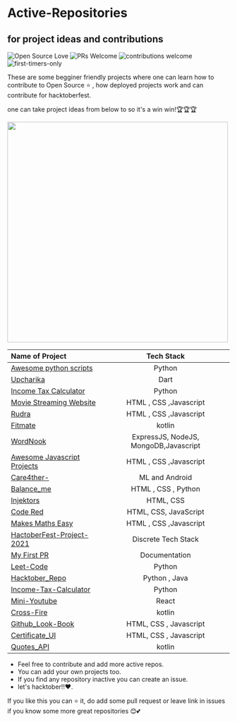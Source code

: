 # Active-Repositories
## for project ideas and contributions


![Open Source Love](https://badges.frapsoft.com/os/v1/open-source.svg?v=102)
![PRs Welcome](https://img.shields.io/badge/PRs-Welcome-brightgreen.svg?style=flat&logo=github)
![contributions welcome](https://img.shields.io/static/v1.svg?label=Contributions&message=Welcome&color=brightgreen&style=flat&logo=github)&nbsp;
![first-timers-only](https://img.shields.io/badge/first--timers--only-friendly-blue.svg?style=flat)




 
These are some begginer friendly projects where one can learn how to contribute to Open Source ⭐ , how deployed projects work and can contribute for hacktoberfest.

one can take project ideas from below to so it's a win win!🏆🏆🏆



<img align="center" height="500" width= "500" src="https://user-images.githubusercontent.com/73706697/135315829-9128ebbb-5f87-489d-a63e-bc6a98d6331f.gif" />


| Name of Project |  Tech Stack     |
| :---        |    :----:   | 
|[Awesome python scripts](https://github.com/prathimacode-hub/Awesome_Python_Scripts)      | Python  |
|[Upcharika](https://github.com/smaranjitghose/Upcharika)  | Dart  |
|[Income Tax Calculator](https://github.com/QAZIMAAZARSHAD/Income-Tax-Calculator) | Python |
|[Movie Streaming Website](https://github.com/QAZIMAAZARSHAD/Movie-Streaming-Website) | HTML , CSS ,Javascript|
|[Rudra](https://github.com/Harshal0902/Rudra) | HTML , CSS ,Javascript|
|[Fitmate](https://github.com/Code-Sauce-Official/FitMate)| kotlin|
|[WordNook](https://github.com/ALPHAVIO/WordNook)| ExpressJS, NodeJS, MongoDB,Javascript |
|[Awesome Javascript Projects](https://github.com/Vishal-raj-1/Awesome-JavaScript-Projects)| HTML , CSS ,Javascript |
|[Care4ther-](https://github.com/unnati914/Care4ther-)| ML and Android  |
|[Balance_me](https://github.com/yashikajotwani12/Balanced_Me)|HTML , CSS , Python  |
|[Injektors](https://github.com/CodXCrypt/Injektors) | HTML, CSS|
|[Code Red](https://github.com/aashimawadhwa/Code-Red)| HTML, CSS, JavaScript |
|[Makes Maths Easy](https://github.com/makesmatheasy/makesmatheasy)|  HTML , CSS ,Javascript|
|[HactoberFest-Project-2021](https://github.com/DSC-Galgotias/HacktoberFest-Projects-2021)| Discrete Tech Stack |
|[My First PR](https://github.com/quintessences/my-first-pr/pulls) |Documentation|
|[Leet-Code](https://github.com/iamshubhamg/Leet-Code) | Python |
|[Hacktober_Repo](https://github.com/Saurabh2509/Hacktober_Repo)| Python , Java  |
|[Income-Tax-Calculator](https://github.com/QAZIMAAZARSHAD/Income-Tax-Calculator) |Python|
|[Mini-Youtube](https://github.com/vinitshahdeo/MiniYouTube)| React|
| [Cross-Fire](https://github.com/KunalRaghav/CrossFire)| kotlin |
|[Github_Look-Book](https://github.com/vinitshahdeo/GitHubLookBook)| HTML, CSS , Javascript|
|[Certificate_UI](https://github.com/praveenscience/Certificate-Generator-UI)| HTML, CSS , Javascript |
|[Quotes_API](https://github.com/shmehdi01/quote_api_ktor)| kotlin|
- Feel free to contribute and add more active repos.
- You can add your own projects too.
- If you find any repository inactive you can create an issue.
- let's hacktober!!❤️.

If you like this you can ⭐ it, do add some pull request or leave link in issues if you know some more great repositories 😊💕 



